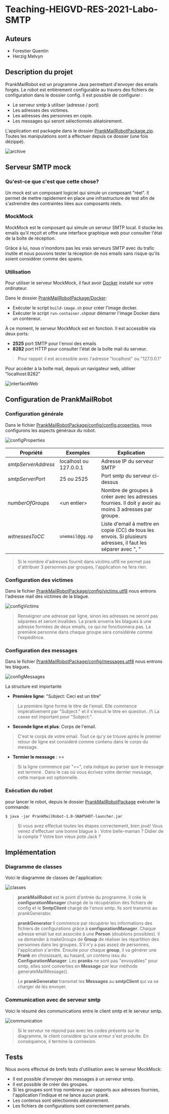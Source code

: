 # Teaching-HEIGVD-RES-2021-Labo-SMTP
## Auteurs
- Forestier Quentin
- Herzig Melvyn

## Description du projet
PrankMailRobot est un programme Java permettant d'envoyer des emails forgés.
Le robot est entièrement configurable au travers des fichiers de configuration dans le dossier config.
Il est possible de configurer :

- Le serveur smtp à utiliser (adresse / port)
- Les adresses des victimes.
- Les adresses des personnes en copie.
- Les messages qui seront sélectionnés aléatoirement.

L'application est packagée dans le dossier <u>PrankMailRobotPackage.zip</u>. Toutes les manipulations sont à effectuer
depuis ce dossier (une fois dézippé).

![archive](figures/archive.png)

## Serveur SMTP mock
### Qu'est-ce que c'est que cette chose? 
Un mock est un composant logiciel qui simule un composant "réel". Il permet de mettre rapidement en place
une infrastructure de test afin de s'astreindre des contraintes liées aux composants réels.

### MockMock
MockMock est le composant qui simule un serveur SMTP local. Il stocke les emails qu'il reçoit et offre une interface graphique web pour consulter l'état de la boîte de réception.

Grâce à lui, nous n'inondons pas les vrais serveurs SMTP avec du trafic inutile et nous pouvons tester la réception de nos emails sans risque qu'ils soient considérer comme des spams.

### Utilisation
Pour utiliser le serveur MockMock, il faut avoir [Docker](https://www.docker.com/) installé sur votre ordinateur. 

Dans le dossier <u>PrankMailRobotPackage/Docker</u>:

 - Exécuter le script `build-image.sh` pour créer l'image docker.
 - Exécuter le script `run-container.sh`pour démarrer l'image Docker dans un conteneur.

À ce moment, le serveur MockMock est en fonction.
Il est accessible via deux ports:

- **2525** port SMTP pour l'envoi des emails
- **8282** port HTTP pour consulter l'état de la boîte mail du serveur. 

>Pour rappel: il est accessible avec l'adresse "localhost"  ou "127.0.0.1"

Pour accéder à la boîte mail, depuis un navigateur web, utiliser "localhost:8282"

![interfaceWeb](figures/MockMockInterface.png)

## Configuration de PrankMailRobot
### Configuration générale
Dans le fichier <u>PrankMailRobotPackage/config/config.properties</u>, nous configurons les aspects 
généraux du robot.

![configProperties](figures/configProperties.png)

|Propriété               |Exemples                          |Explication                         
|----------------|-------------------------------|-----------------------------|
|*smtpServerAddress*| localhost ou 127.0.0.1 |  Adresse IP du serveur SMTP  |
|*smtpServerPort*| 25 ou 2525            |Port smtp du serveur ci-dessus |
|*numberOfGroups*|\<un entier\>|Nombre de groupes à créer avec les adresses fournies. Il doit y avoir au moins 3 adresses par groupe. |
| *witnessesToCC* | `unemail@gg.np` | Liste d'email à mettre en copie (CC) de tous les envois. Si plusieurs adresses, il faut les séparer avec ", "|

>Si le nombre d'adresses fournit dans vicitms.utf8 ne permet pas d'attribuer 3 personnes par groupes, l'application ne fera rien.

### Configuration des victimes
Dans le fichier <u>PrankMailRobotPackage/config/victims.utf8</u> nous entrons l'adresse mail des victimes de la blague.

![configVictims](figures/configVictims.png)

>Renseigner une adresse par ligne, sinon les adresses ne seront pas séparées et seront invalides. La prank enverra 
>les blagues à une adresse formées de deux emails, ce qui ne fonctionnera pas.
>La première personne dans chaque groupe sera considérée comme l'expéditrice.

### Configuration des messages
Dans le fichier <u>PrankMailRobotPackage/config/messages.utf8</u> nous entrons les blagues.

![configMessages](figures/configMessages.png)

La structure est importante

- <b>Première ligne</b>: "Subject: Ceci est un titre"
> La première ligne forme le titre de l'email. Elle commence impérativement par "Subject:" et
> il s'ensuit le titre en question. /!\ La casse est important pour "Subject:". 

- <b>Seconde ligne et plus</b>: Corps de l'email.
> C'est le corps de votre email. Tout ce qu'y se trouve après le premier retour de ligne est considéré comme
> contenu dans le corps du message.

- <b>Termier le message </b>: ==
> Si la ligne commence par "==", cela indique au parser que le  message est terminé .
> Dans le cas où vous écrivez votre dernier message, cette marque est optionnelle.

### Exécution du robot
pour lancer le robot, depuis le dossier <u>PrankMailRobotPackage</u> exécuter la commande: 

```
$ java -jar PrankMailRobot-1.0-SNAPSHOT-launcher.jar
```

> Si vous avez effectué toutes les étapes correctement, bien joué!
> Vous venez d'effectuer une bonne blague à : 
> Votre belle-maman ?  Didier de la compta ?  Votre bon vieux pote Jack ? 

## Implémentation
### Diagramme de classes

Voici le diagramme de classes de l'application:

![classes](figures/umlClasses.png)

> <b> prankMailRobot </b> est le point d'entrée du programme. Il crée le <b>configurationManager</b> chargé de la récupération des fichiers de config et le <b>SmtpClient</b> chargé de l'envoi smtp. Ils sont  transmis au prankGenerator.

> <b> prankGenerator </b> Il commence par récupérer les informations des fichiers de configurations grâce à <b>configurationManager</b>. Chaque adresse email lue est associée à une <b>Person</b> (doublons possibles). Il va demander à makeGroups de <b>Group</b> de réaliser les répartition des personnes dans les groupes. S'il n'y a pas assez de personnes, l'application s'arrête.
Ensuite pour chaque <b>group</b>, il va générer une <b>Prank</b> en choisissant, au hasard, un contenu issu du <b>ConfigurationManager</b>. Les <b>pranks</b> ne sont pas "envoyables" pour smtp, elles sont converties en <b>Message</b> par leur méthode generateMailMessage().

>Le <b>prankGenerator </b> transmet les <b>Messages</b> au<b> smtpClient </b> qui va se charger de les envoyer.

### Communication avec de serveur smtp

Voici le résumé des communications entre le client smtp et le serveur smtp.

![communication](figures/umlSequence.png)

> Si le serveur ne répond pas avec les codes présents sur le diagramme, le client considère qu'une erreur s'est produite. En conséquence, il termine la connexion.

## Tests
Nous avons effectué de brefs tests d'utilisation avec le serveur MockMock:
- Il est possible d'envoyer des messages à un serveur smtp. 
- Il est possible de créer des groupes.
- Si les groupes sont trop nombreux par rapports aux adresses fournies, l'application l'indique et ne lance aucun prank.
- Les contenus sont sélectionnés aléatoirement.
- Les fichiers de configurations sont correctement parsés.
